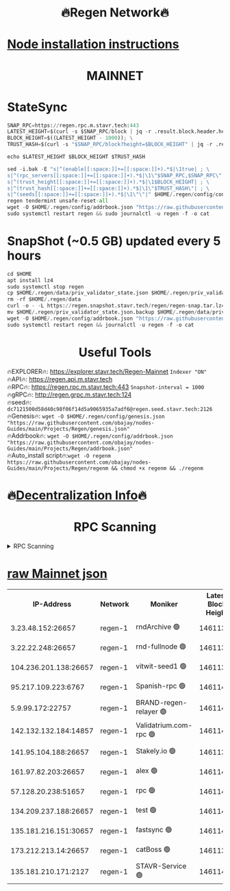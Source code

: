 <h1 align="center"> 🔥Regen Network🔥</h1>

[Node installation instructions](https://github.com/obajay/nodes-Guides/tree/main/Projects/Regen)
=
<h1 align="center"> MAINNET</h1>

# StateSync
```python
SNAP_RPC=https://regen.rpc.m.stavr.tech:443
LATEST_HEIGHT=$(curl -s $SNAP_RPC/block | jq -r .result.block.header.height); \
BLOCK_HEIGHT=$((LATEST_HEIGHT - 1000)); \
TRUST_HASH=$(curl -s "$SNAP_RPC/block?height=$BLOCK_HEIGHT" | jq -r .result.block_id.hash)

echo $LATEST_HEIGHT $BLOCK_HEIGHT $TRUST_HASH

sed -i.bak -E "s|^(enable[[:space:]]+=[[:space:]]+).*$|\1true| ; \
s|^(rpc_servers[[:space:]]+=[[:space:]]+).*$|\1\"$SNAP_RPC,$SNAP_RPC\"| ; \
s|^(trust_height[[:space:]]+=[[:space:]]+).*$|\1$BLOCK_HEIGHT| ; \
s|^(trust_hash[[:space:]]+=[[:space:]]+).*$|\1\"$TRUST_HASH\"| ; \
s|^(seeds[[:space:]]+=[[:space:]]+).*$|\1\"\"|" $HOME/.regen/config/config.toml
regen tendermint unsafe-reset-all
wget -O $HOME/.regen/config/addrbook.json "https://raw.githubusercontent.com/obajay/nodes-Guides/main/Projects/Regen/addrbook.json"
sudo systemctl restart regen && sudo journalctl -u regen -f -o cat
```
# SnapShot (~0.5 GB) updated every 5 hours
```python
cd $HOME
apt install lz4
sudo systemctl stop regen
cp $HOME/.regen/data/priv_validator_state.json $HOME/.regen/priv_validator_state.json.backup
rm -rf $HOME/.regen/data
curl -o - -L https://regen.snapshot.stavr.tech/regen/regen-snap.tar.lz4 | lz4 -c -d - | tar -x -C $HOME/.regen --strip-components 2
mv $HOME/.regen/priv_validator_state.json.backup $HOME/.regen/data/priv_validator_state.json
wget -O $HOME/.regen/config/addrbook.json "https://raw.githubusercontent.com/obajay/nodes-Guides/main/Projects/Regen/addrbook.json"
sudo systemctl restart regen && journalctl -u regen -f -o cat
```

 <h1 align="center"> Useful Tools</h1>

🔥EXPLORER🔥:     https://explorer.stavr.tech/Regen-Mainnet        `Indexer "ON"` \
🔥API🔥:          https://regen.api.m.stavr.tech \
🔥RPC🔥:          https://regen.rpc.m.stavr.tech:443              `Snapshot-interval = 1000` \
🔥gRPC🔥:         http://regen.grpc.m.stavr.tech:124 \
🔥seed🔥:      `dc7121500d58d40c98f06f14d5a9065935a7adf6@regen.seed.stavr.tech:2126` \
🔥Genesis🔥:   `wget -O $HOME/.regen/config/genesis.json "https://raw.githubusercontent.com/obajay/nodes-Guides/main/Projects/Regen/genesis.json"` \
🔥Addrbook🔥:  `wget -O $HOME/.regen/config/addrbook.json "https://raw.githubusercontent.com/obajay/nodes-Guides/main/Projects/Regen/addrbook.json"` \
🔥Auto_install script🔥:`wget -O regenm https://raw.githubusercontent.com/obajay/nodes-Guides/main/Projects/Regen/regenm && chmod +x regenm && ./regenm`

🔥[Decentralization Info](https://github.com/obajay/StateSync-snapshots/tree/main/Projects/Regen/Decentralization)🔥
=
<h1 align="center"> RPC Scanning</h1>

<details>
<summary>RPC Scanning</summary>

<h2 align="center"> We scan nodes in real time every 4 hours. And we provide the final result of RPC endpoints.
We cannot influence the operation of these nodes in any way. </h2>


```python
If Voting Power is higher than 0 --> then the Node is a validator of the network and may be subject to attack and be a potential threat to the chain.
```
```python
We marked such validators with a red symbol
```

</details>

[raw Mainnet json](https://rpc-check.regenm.stavr.tech/regenm/rpc-regenm-result.json)
=


<table><tr><th>IP-Address</th><th>Network</th><th>Moniker</th><th>Latest Block Height</th><th>Earliest Block Height</th><th>Catching Up</th><th>Tx Index</th><th>Voting Power</th><th>Scan Time</th></tr><tr><td>3.23.48.152:26657</td><td>regen-1</td><td>rndArchive 🟢</td><td>14611399</td><td>1</td><td>False</td><td>on</td><td>0</td><td>2024-02-09T00:47:30.999757095UTC</td></tr><tr><td>3.22.22.248:26657</td><td>regen-1</td><td>rnd-fullnode 🟢</td><td>14611399</td><td>4134001</td><td>False</td><td>on</td><td>0</td><td>2024-02-09T00:47:28.244166627UTC</td></tr><tr><td>104.236.201.138:26657</td><td>regen-1</td><td>vitwit-seed1 🟢</td><td>14611394</td><td>8943001</td><td>False</td><td>on</td><td>0</td><td>2024-02-09T00:47:00.441459325UTC</td></tr><tr><td>95.217.109.223:6767</td><td>regen-1</td><td>Spanish-rpc 🟢</td><td>14611403</td><td>10068001</td><td>False</td><td>on</td><td>0</td><td>2024-02-09T00:47:49.340692871UTC</td></tr><tr><td>5.9.99.172:22757</td><td>regen-1</td><td>BRAND-regen-relayer 🟢</td><td>14611403</td><td>10782501</td><td>False</td><td>on</td><td>0</td><td>2024-02-09T00:47:49.925430787UTC</td></tr><tr><td>142.132.132.184:14857</td><td>regen-1</td><td>Validatrium.com-rpc 🟢</td><td>14611403</td><td>11175001</td><td>False</td><td>on</td><td>0</td><td>2024-02-09T00:47:49.604979482UTC</td></tr><tr><td>141.95.104.188:26657</td><td>regen-1</td><td>Stakely.io 🟢</td><td>14611397</td><td>13442501</td><td>False</td><td>on</td><td>0</td><td>2024-02-09T00:47:19.255242037UTC</td></tr><tr><td>161.97.82.203:26657</td><td>regen-1</td><td>alex 🟢</td><td>14611400</td><td>13992001</td><td>False</td><td>on</td><td>0</td><td>2024-02-09T00:47:36.425639544UTC</td></tr><tr><td>57.128.20.238:51657</td><td>regen-1</td><td>rpc 🟢</td><td>14611401</td><td>13992001</td><td>False</td><td>on</td><td>0</td><td>2024-02-09T00:47:42.832713939UTC</td></tr><tr><td>134.209.237.188:26657</td><td>regen-1</td><td>test 🟢</td><td>14611404</td><td>13992001</td><td>False</td><td>on</td><td>0</td><td>2024-02-09T00:48:00.496772449UTC</td></tr><tr><td>135.181.216.151:30657</td><td>regen-1</td><td>fastsync 🟢</td><td>14611400</td><td>14457001</td><td>False</td><td>off</td><td>0</td><td>2024-02-09T00:47:36.076096312UTC</td></tr><tr><td>173.212.213.14:26657</td><td>regen-1</td><td>catBoss 🟢</td><td>14611399</td><td>14577001</td><td>False</td><td>on</td><td>0</td><td>2024-02-09T00:47:31.297681194UTC</td></tr><tr><td>135.181.210.171:2127</td><td>regen-1</td><td>STAVR-Service 🟢</td><td>14611407</td><td>14608501</td><td>False</td><td>on</td><td>0</td><td>2024-02-09T00:48:15.243285211UTC</td></tr></table>